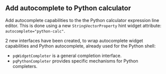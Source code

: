 ## Add autocomplete to Python calculator

Add autocomplete capabilities to the the Python calculator expression line editor. This is done using a new `StringVectorProperty` hint widget attribute: `autocomplete="python-calc"`.

2 new interfaces have been created, to wrap autocomplete widget capabilities and Python autocomplete, already used for the Python shell:
 - `pqWidgetCompleter` is a general completion interface.
 - `pqPythonCompleter` provides specific mechanisms for Python completers.
